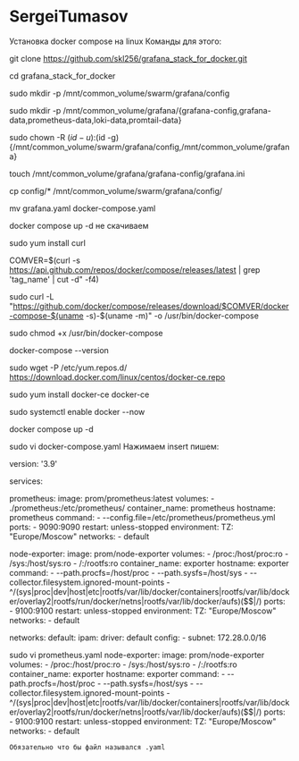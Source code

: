 # SergeiTumasov
Установка docker compose на linux
Команды для этого:

git clone https://github.com/skl256/grafana_stack_for_docker.git 

cd grafana_stack_for_docker

sudo mkdir -p /mnt/common_volume/swarm/grafana/config

sudo mkdir -p /mnt/common_volume/grafana/{grafana-config,grafana-data,prometheus-data,loki-data,promtail-data}

sudo chown -R $(id -u):$(id -g) {/mnt/common_volume/swarm/grafana/config,/mnt/common_volume/grafana}

touch /mnt/common_volume/grafana/grafana-config/grafana.ini 

cp config/* /mnt/common_volume/swarm/grafana/config/

mv grafana.yaml docker-compose.yaml

docker compose up -d не скачиваем

sudo yum install curl

COMVER=$(curl -s https://api.github.com/repos/docker/compose/releases/latest | grep 'tag_name' | cut -d\" -f4)

sudo curl -L "https://github.com/docker/compose/releases/download/$COMVER/docker-compose-$(uname -s)-$(uname -m)" -o /usr/bin/docker-compose

sudo chmod +x /usr/bin/docker-compose 

docker-compose --version 

sudo wget -P /etc/yum.repos.d/ https://download.docker.com/linux/centos/docker-ce.repo

sudo yum install docker-ce docker-ce

sudo systemctl enable docker --now

docker compose up -d

sudo vi docker-compose.yaml
Нажимаем insert
пишем:

version: '3.9'

services:

  prometheus:
    image: prom/prometheus:latest
    volumes:
      - ./prometheus:/etc/prometheus/
    container_name: prometheus
    hostname: prometheus
    command:
      - --config.file=/etc/prometheus/prometheus.yml
    ports:
      - 9090:9090
    restart: unless-stopped
    environment:
      TZ: "Europe/Moscow"
    networks:
      - default

  node-exporter:
    image: prom/node-exporter
    volumes:
      - /proc:/host/proc:ro
      - /sys:/host/sys:ro
      - /:/rootfs:ro
    container_name: exporter
    hostname: exporter
    command:
      - --path.procfs=/host/proc
      - --path.sysfs=/host/sys
      - --collector.filesystem.ignored-mount-points
      - ^/(sys|proc|dev|host|etc|rootfs/var/lib/docker/containers|rootfs/var/lib/docker/overlay2|rootfs/run/docker/netns|rootfs/var/lib/docker/aufs)($$|/)
    ports:
      - 9100:9100
    restart: unless-stopped
    environment:
      TZ: "Europe/Moscow"
    networks:
      - default

networks:
  default:
    ipam:
      driver: default
      config:
        - subnet: 172.28.0.0/16

sudo vi prometheus.yaml
node-exporter: 
    image: prom/node-exporter 
    volumes: 
      - /proc:/host/proc:ro 
      - /sys:/host/sys:ro 
      - /:/rootfs:ro 
    container_name: exporter 
    hostname: exporter 
    command: 
      - --path.procfs=/host/proc 
      - --path.sysfs=/host/sys 
      - --collector.filesystem.ignored-mount-points 
      - ^/(sys|proc|dev|host|etc|rootfs/var/lib/docker/containers|rootfs/var/lib/docker/overlay2|rootfs/run/docker/netns|rootfs/var/lib/docker/aufs)($$|/) 
    ports: 
      - 9100:9100 
    restart: unless-stopped 
    environment: 
      TZ: "Europe/Moscow" 
    networks: 
      - default

    Обязательно что бы файл назывался .yaml
